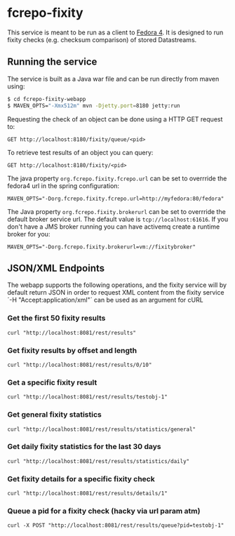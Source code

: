 # fcrepo-fixity

This service is meant to be run as a client to [Fedora 4](https://github.com/futures/fcrepo4).
It is designed to run fixity checks (e.g. checksum comparison) of stored Datastreams.

## Running the service

The service is built as a Java war file and can be run directly from maven using:

```bash
$ cd fcrepo-fixity-webapp
$ MAVEN_OPTS="-Xmx512m" mvn -Djetty.port=8180 jetty:run
```

Requesting the check of an object can be done using a HTTP GET request to:

	GET http://localhost:8180/fixity/queue/<pid>

To retrieve test results of an object you can query:

	GET http://localhost:8180/fixity/<pid>

The java property `org.fcrepo.fixity.fcrepo.url` can be set to overrride the fedora4 url in the spring configuration:

	MAVEN_OPTS="-Dorg.fcrepo.fixity.fcrepo.url=http://myfedora:80/fedora"

The Java property `org.fcrepo.fixity.brokerurl` can be set to overrride the default broker service url. The default value is `tcp://localhost:61616`. If you don't have a JMS broker running you can have activemq create a runtime broker for you:

	MAVEN_OPTS="-Dorg.fcrepo.fixity.brokerurl=vm://fixitybroker"

## JSON/XML Endpoints

The webapp supports the following operations, and the fixity service will by default return JSON in order to request XML content from the fixity service ´-H "Accept:application/xml"´ can be used as an argument for cURL

### Get the first 50 fixity results

	curl "http://localhost:8081/rest/results"

### Get fixity results by offset and length
	
	curl "http://localhost:8081/rest/results/0/10"

### Get a specific fixity result

	curl "http://localhost:8081/rest/results/testobj-1"

### Get general fixity statistics

	curl "http://localhost:8081/rest/results/statistics/general"

### Get daily fixity statistics for the last 30 days

	curl "http://localhost:8081/rest/results/statistics/daily"

### Get fixity details for a specific fixity check

	curl "http://localhost:8081/rest/results/details/1"

### Queue a pid for a fixity check (hacky via url param atm)

	curl -X POST "http://localhost:8081/rest/results/queue?pid=testobj-1"
	
	
